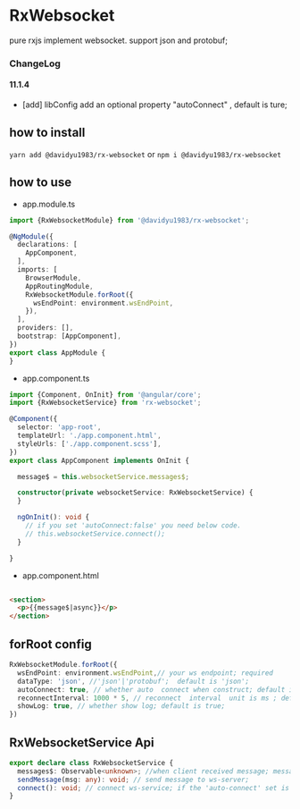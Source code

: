# RxWebsocket

pure rxjs implement websocket. support json and protobuf;

### ChangeLog

#### 11.1.4

* [add]  libConfig add an optional property  "autoConnect" , default is ture;

## how to install

`yarn add @davidyu1983/rx-websocket`
or
`npm i @davidyu1983/rx-websocket`

## how to use

* app.module.ts

```typescript
import {RxWebsocketModule} from '@davidyu1983/rx-websocket';

@NgModule({
  declarations: [
    AppComponent,
  ],
  imports: [
    BrowserModule,
    AppRoutingModule,
    RxWebsocketModule.forRoot({
      wsEndPoint: environment.wsEndPoint,
    }),
  ],
  providers: [],
  bootstrap: [AppComponent],
})
export class AppModule {
}
```

* app.component.ts

```typescript
import {Component, OnInit} from '@angular/core';
import {RxWebsocketService} from 'rx-websocket';

@Component({
  selector: 'app-root',
  templateUrl: './app.component.html',
  styleUrls: ['./app.component.scss'],
})
export class AppComponent implements OnInit {

  message$ = this.websocketService.messages$;

  constructor(private websocketService: RxWebsocketService) {
  }

  ngOnInit(): void {
    // if you set 'autoConnect:false' you need below code. 
    // this.websocketService.connect();
  }

}
```

* app.component.html

```html

<section>
  <p>{{message$|async}}</p>
</section>
```

## forRoot config

```typescript
RxWebsocketModule.forRoot({
  wsEndPoint: environment.wsEndPoint,// your ws endpoint; required
  dataType: 'json', //'json'|'protobuf';  default is 'json';
  autoConnect: true, // whether auto  connect when construct; default is ture
  reconnectInterval: 1000 * 5, // reconnect  interval  unit is ms ; default is 5s .
  showLog: true, // whether show log; default is true;
})
```

## RxWebsocketService Api

```typescript
export declare class RxWebsocketService {
  messages$: Observable<unknown>; //when client received message; message$ will push data;
  sendMessage(msg: any): void; // send message to ws-server;
  connect(): void; // connect ws-service; if the 'auto-connect' set is false;
}
```
